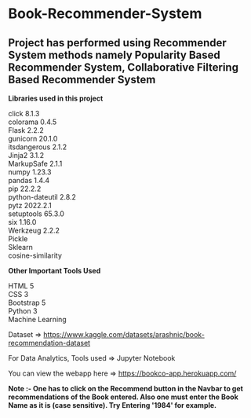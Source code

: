 # Book-Recommender-System

 ## Project has performed using Recommender System methods namely Popularity Based Recommender System, Collaborative Filtering Based Recommender System

**Libraries used in this project**

click           8.1.3 <br />
colorama        0.4.5 <br />
Flask           2.2.2 <br />
gunicorn        20.1.0 <br />
itsdangerous    2.1.2 <br />
Jinja2          3.1.2 <br />
MarkupSafe      2.1.1 <br />
numpy           1.23.3 <br />
pandas          1.4.4 <br />
pip             22.2.2 <br />
python-dateutil 2.8.2 <br />
pytz            2022.2.1 <br />
setuptools      65.3.0 <br />
six             1.16.0 <br />
Werkzeug        2.2.2 <br />
Pickle          <br />
Sklearn         <br />
cosine-similarity <br />

**Other Important Tools Used**

HTML 5 <br />
CSS 3 <br />
Bootstrap 5 <br />
Python 3 <br />
Machine Learning <br />

Dataset => https://www.kaggle.com/datasets/arashnic/book-recommendation-dataset

For Data Analytics, Tools used => Jupyter Notebook

You can view the webapp here => https://bookco-app.herokuapp.com/

**Note :- One has to click on the Recommend button in the Navbar to get recommendations of the Book entered. Also one must enter the Book Name as it is (case sensitive). Try Entering '1984' for example.**
